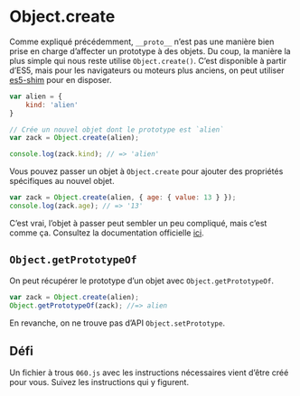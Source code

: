 Object.create
=============

Comme expliqué précédemment, `__proto__` n’est pas une manière bien prise en charge d’affecter un prototype à des objets.  Du coup, la manière la plus simple qui nous reste utilise `Object.create()`.  C’est disponible à partir d’ES5, mais pour les navigateurs ou moteurs plus anciens, on peut utiliser [es5-shim](https://github.com/kriskowal/es5-shim) pour en disposer.

```js
var alien = {
	kind: 'alien'
}

// Crée un nouvel objet dont le prototype est `alien`
var zack = Object.create(alien);

console.log(zack.kind); // => 'alien'
```

Vous pouvez passer un objet à `Object.create` pour ajouter des propriétés spécifiques au nouvel objet.

```js
var zack = Object.create(alien, { age: { value: 13 } });
console.log(zack.age); // => '13'
```

C’est vrai, l’objet à passer peut sembler un peu compliqué, mais c’est comme ça.  Consultez la documentation officielle [ici](https://developer.mozilla.org/fr/docs/Web/JavaScript/Reference/Objets_globaux/Object/create).

`Object.getPrototypeOf`
-----------------------

On peut récupérer le prototype d’un objet avec `Object.getPrototypeOf`.

```js
var zack = Object.create(alien);
Object.getPrototypeOf(zack); //=> alien
```

En revanche, on ne trouve pas d’API `Object.setPrototype`.

Défi
----

Un fichier à trous `060.js` avec les instructions nécessaires vient d’être créé pour vous.  Suivez les instructions qui y figurent.
